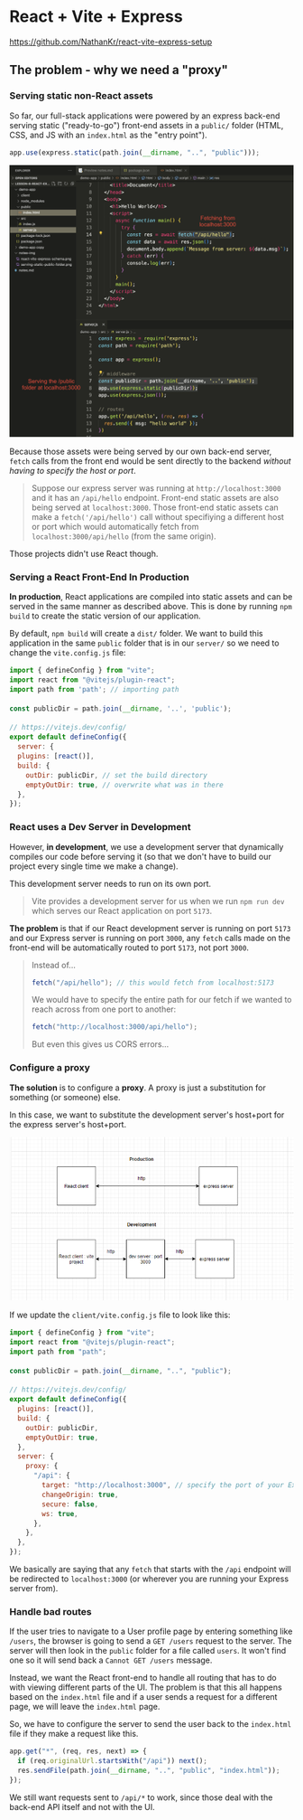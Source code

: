 # React + Vite + Express

https://github.com/NathanKr/react-vite-express-setup

## The problem - why we need a "proxy"

### Serving static non-React assets

So far, our full-stack applications were powered by an express back-end serving static ("ready-to-go") front-end assets in a `public/` folder (HTML, CSS, and JS with an `index.html` as the "entry point").

```js
app.use(express.static(path.join(__dirname, "..", "public")));
```

![](./notes-img/serving-static-public-folder.png)

Because those assets were being served by our own back-end server, `fetch` calls from the front end would be sent directly to the backend _without having to specify the host or port_.

> Suppose our express server was running at `http://localhost:3000` and it has an `/api/hello` endpoint.
> Front-end static assets are also being served at `localhost:3000`. Those front-end static assets can make a `fetch('/api/hello')` call without specifiying a different host or port which would automatically fetch from `localhost:3000/api/hello` (from the same origin).

Those projects didn't use React though.

### Serving a React Front-End In Production

**In production**, React applications are compiled into static assets and can be served in the same manner as described above. This is done by running `npm build` to create the static version of our application.

By default, `npm build` will create a `dist/` folder. We want to build this application in the same `public` folder that is in our `server/` so we need to change the `vite.config.js` file:

```js
import { defineConfig } from "vite";
import react from "@vitejs/plugin-react";
import path from 'path'; // importing path

const publicDir = path.join(__dirname, '..', 'public');

// https://vitejs.dev/config/
export default defineConfig({
  server: {
  plugins: [react()],
  build: {
    outDir: publicDir, // set the build directory
    emptyOutDir: true, // overwrite what was in there
  },
});
```

### React uses a Dev Server in Development

However, **in development**, we use a development server that dynamically compiles our code before serving it (so that we don't have to build our project every single time we make a change).

This development server needs to run on its own port.

> Vite provides a development server for us when we run `npm run dev` which serves our React application on port `5173`.

**The problem** is that if our React development server is running on port `5173` and our Express server is running on port `3000`, any `fetch` calls made on the front-end will be automatically routed to port `5173`, not port `3000`.

> Instead of...
>
> ```js
> fetch("/api/hello"); // this would fetch from localhost:5173
> ```
>
> We would have to specify the entire path for our fetch if we wanted to reach across from one port to another:
>
> ```js
> fetch("http://localhost:3000/api/hello");
> ```
>
> But even this gives us CORS errors...

### Configure a proxy

**The solution** is to configure a **proxy**. A proxy is just a substitution for something (or someone) else.

In this case, we want to substitute the development server's host+port for the express server's host+port.

![](./notes-img/react-vite-express-schema.png)

If we update the `client/vite.config.js` file to look like this:

```js
import { defineConfig } from "vite";
import react from "@vitejs/plugin-react";
import path from "path";

const publicDir = path.join(__dirname, "..", "public");

// https://vitejs.dev/config/
export default defineConfig({
  plugins: [react()],
  build: {
    outDir: publicDir,
    emptyOutDir: true,
  },
  server: {
    proxy: {
      "/api": {
        target: "http://localhost:3000", // specify the port of your Express server
        changeOrigin: true,
        secure: false,
        ws: true,
      },
    },
  },
});
```

We basically are saying that any `fetch` that starts with the `/api` endpoint will be redirected to `localhost:3000` (or wherever you are running your Express server from).

### Handle bad routes

If the user tries to navigate to a User profile page by entering something like `/users`, the browser is going to send a `GET /users` request to the server. The server will then look in the `public` folder for a file called `users`. It won't find one so it will send back a `Cannot GET /users` message.

Instead, we want the React front-end to handle all routing that has to do with viewing different parts of the UI. The problem is that this all happens based on the `index.html` file and if a user sends a request for a different page, we will leave the `index.html` page.

So, we have to configure the server to send the user back to the `index.html` file if they make a request like this.

```js
app.get("*", (req, res, next) => {
  if (req.originalUrl.startsWith("/api")) next();
  res.sendFile(path.join(__dirname, "..", "public", "index.html"));
});
```

We still want requests sent to `/api/*` to work, since those deal with the back-end API itself and not with the UI.
